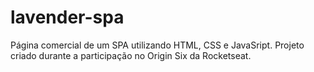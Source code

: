 # lavender-spa
Página comercial de um SPA utilizando HTML, CSS e JavaSript. Projeto criado durante a participação no Origin Six da Rocketseat. 
